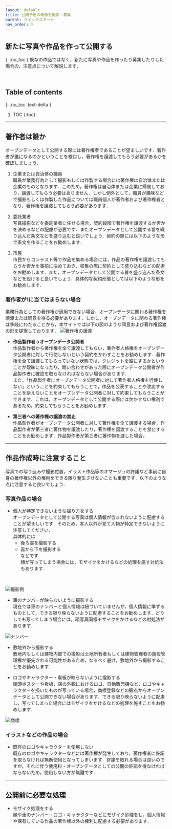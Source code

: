 ```yaml
---
layout: default
title: 公開予定の画像を撮影・募集
parent: クイックスタート
nav_order: 3
---
```


## 新たに写真や作品を作って公開する
{: .no_toc }
既存の作品ではなく，新たに写真や作品を作ったり募集したりした場合の，注意点について解説します．


<br>

## Table of contents
{: .no_toc .text-delta }

1. TOC
{:toc}
---

## 著作者は誰か
オープンデータとして公開する際には著作権者であることが望ましいです．著作者が誰になるのかということを検討し，著作権を譲渡してもらう必要があるかを確認しましょう．

1. 企業または自治体の職員  
職員が業務行為として撮影もしくは作製する場合には著作権は自治体または企業のものとなります．このため，著作権は自治体または企業に帰属しており，譲渡してもらう必要はありません．しかし例外として，職員が趣味などで撮影もしくは作製した作品については職員個人が著作者および著作権者となり，著作権を譲渡してもらう必要があります．

2. 委託業者  
写真撮影などを委託業者に任せる場合，契約段階で著作権を譲渡するか否かを決めるなどの配慮が必要です．またオープンデータとして公開する旨を織り込んだ条文などを盛り込むと良いでしょう．契約の際には以下のような形で条文を作ることをお勧めします．

3. 市民  
市民からコンテスト等で作品を集める場合には，作品の著作権を譲渡してもらうか否かを事前に決めておき，収集の際に契約として盛り込むなどの配慮をお勧めします．また，オープンデータとして公開する旨を盛り込んだ条文などを設けると良いでしょう．具体的な契約形態としては以下のような形をお勧めします．

### 著作者が1に当てはまらない場合
業務行為としての著作権が適用できない場合，オープンデータに関わる著作権を譲渡または同意を得る必要があります．しかし，オープンデータに関わる著作権は多岐にわたることから，本サイトでは以下の図のような同意および著作権譲渡の形を提案しております．
![著作権の譲渡]({{site.baseurl}}/picture/new.jpeg)

- **作品製作者→オープンデータ公開者**  
作品製作者から著作権を全て譲渡してもらい，著作者人格権をオープンデータ公開者に対して行使しないという契約をかわすことをお勧めします．著作権を全て譲渡してもらっていない状態では，クレジットを誰にするかということが曖昧になったり，問い合わせがあった際にオープンデータ公開者が作品製作者に確認を取らなければならない場合があります．  
また，「作品製作者にオープンデータ公開者に対して著作者人格権を行使しない」ということを約束してもらうことで，作品を公表することや改変することを訴えないことをオープンデータ公開者に対して約束してもらうことができます．これは，オープンデータとして公開する際には欠かせない権利であるため，約束してもらうことをお勧めします．

- **第三者への著作権の譲渡の禁止**  
作品製作者がオープンデータ公開者に対して著作権を全て譲渡する場合，作品製作者が第三者に著作物を譲渡したり，著作権を譲渡することを禁止することをお勧めします．作品製作者が第三者に著作物を渡した場合，
---


## 作品作成時に注意すること
写真での写り込みや撮影位置，イラスト作品等のオマージュの許諾など事前に自身の著作権以外の権利をできる限り発生させないことも重要です．以下のような点に注意すると良いでしょう．

### 写真作品の場合 
-  個人が特定できないような撮り方をする  
オープンデータとして公開する写真は個人情報が含まれないように配慮することが望ましいです．そのため，本人以外が見て人物が特定できないように注意してください．  
具体的には  
	- 後ろ姿を撮影する
	- 首から下を撮影する  
などです.   
顔が写ってしまう場合には，モザイクをかけるなどの処理を施す対処法もあります．

<br>

![撮影例]({{site.baseurl}}/picture/trademark.jpg)

-  車のナンバーが映らないように撮影する  
現在では車のナンバーと個人情報は紐づいていませんが，個人情報に準ずるものとして，できる限り映らないように配慮することをお勧めします．どうしても写ってしまう場合には，顔写真同様モザイクをかけるなどの対処法があります．

![ナンバー]({{site.baseurl}}/picture/car.jpg)

-  敷地外から撮影する  
敷地内もしくは建物内部での撮影は土地所有者もしくは建物管理者の施設管理権が優先される可能性があるため，なるべく避け，敷地外から撮影することをお勧めします．

-  ロゴやキャラクター・看板が映らないように撮影する  
街頭ポスターや看板，店の外観におけるロゴ，自動販売機など，ロゴやキャラクターを描いたものが写っている場合，商標登録などの観点からオープンデータとして公開できない場合があります．できる限り映らないように配慮し，写ってしまった場合にはモザイクをかけるなどの処理を施すことをお勧めします．

![商標]({{site.baseurl}}/picture/face.jpg)

### イラストなどの作品の場合
- 既存のロゴやキャラクターを使用しない  
既存のロゴやキャラクターなどには著作権が発生しており，著作権者に許諾を取らなければ無断使用となってしまいます．許諾を取れる場合は良いのですが，それに伴う使用料・オープンデータとしての公開の許諾を得なければならないため，使用しない方が無難です．

---
## 公開前に必要な処理
- モザイク処理をする  
顔や車のナンバー・ロゴ・キャラクターなどにモザイク処理をし，個人情報や保有している作品の著作権以外の権利に配慮する必要があります．


